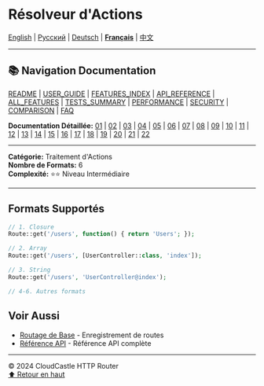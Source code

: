 # Résolveur d'Actions

[English](../../en/features/18_ACTION_RESOLVER.md) | [Русский](../../ru/features/18_ACTION_RESOLVER.md) | [Deutsch](../../de/features/18_ACTION_RESOLVER.md) | [**Français**](18_ACTION_RESOLVER.md) | [中文](../../zh/features/18_ACTION_RESOLVER.md)

---

## 📚 Navigation Documentation

[README](../../README.md) | [USER_GUIDE](../USER_GUIDE.md) | [FEATURES_INDEX](../FEATURES_INDEX.md) | [API_REFERENCE](../API_REFERENCE.md) | [ALL_FEATURES](../ALL_FEATURES.md) | [TESTS_SUMMARY](../TESTS_SUMMARY.md) | [PERFORMANCE](../PERFORMANCE_ANALYSIS.md) | [SECURITY](../SECURITY_REPORT.md) | [COMPARISON](../COMPARISON.md) | [FAQ](../FAQ.md)

**Documentation Détaillée:** [01](01_BASIC_ROUTING.md) | [02](02_ROUTE_PARAMETERS.md) | [03](03_ROUTE_GROUPS.md) | [04](04_RATE_LIMITING.md) | [05](05_IP_FILTERING.md) | [06](06_MIDDLEWARE.md) | [07](07_NAMED_ROUTES.md) | [08](08_TAGS.md) | [09](09_HELPER_FUNCTIONS.md) | [10](10_ROUTE_SHORTCUTS.md) | [11](11_ROUTE_MACROS.md) | [12](12_URL_GENERATION.md) | [13](13_EXPRESSION_LANGUAGE.md) | [14](14_CACHING.md) | [15](15_PLUGINS.md) | [16](16_LOADERS.md) | [17](17_PSR_SUPPORT.md) | [18](18_ACTION_RESOLVER.md) | [19](19_STATISTICS.md) | [20](20_SECURITY.md) | [21](21_EXCEPTIONS.md) | [22](22_CLI_TOOLS.md)

---

**Catégorie:** Traitement d'Actions  
**Nombre de Formats:** 6  
**Complexité:** ⭐⭐ Niveau Intermédiaire

---

## Formats Supportés

```php
// 1. Closure
Route::get('/users', function() { return 'Users'; });

// 2. Array
Route::get('/users', [UserController::class, 'index']);

// 3. String
Route::get('/users', 'UserController@index');

// 4-6. Autres formats
```

## Voir Aussi

- [Routage de Base](01_BASIC_ROUTING.md) - Enregistrement de routes
- [Référence API](../API_REFERENCE.md) - Référence API complète

---

© 2024 CloudCastle HTTP Router  
[⬆ Retour en haut](#résolveur-dactions)